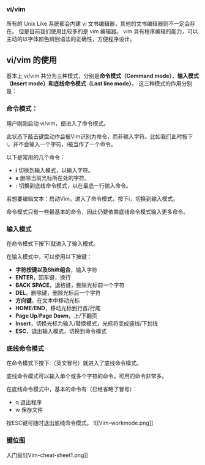 # 

### vi/vim
所有的 Unix Like 系统都会内建 vi 文书编辑器，其他的文书编辑器则不一定会存在。
但是目前我们使用比较多的是 vim 编辑器。
vim 具有程序编辑的能力，可以主动的以字体颜色辨别语法的正确性，方便程序设计。

## vi/vim 的使用

基本上 vi/vim 共分为三种模式，分别是**命令模式（Command mode）**，**输入模式（Insert mode）**和**底线命令模式（Last line mode）**。 这三种模式的作用分别是：

### 命令模式：

用户刚刚启动 vi/vim，便进入了命令模式。

此状态下敲击键盘动作会被Vim识别为命令，而非输入字符。比如我们此时按下i，并不会输入一个字符，i被当作了一个命令。

以下是常用的几个命令：

-   **i** 切换到输入模式，以输入字符。
-   **x** 删除当前光标所在处的字符。
-   **:** 切换到底线命令模式，以在最底一行输入命令。

若想要编辑文本：启动Vim，进入了命令模式，按下i，切换到输入模式。

命令模式只有一些最基本的命令，因此仍要依靠底线命令模式输入更多命令。

### 输入模式

在命令模式下按下i就进入了输入模式。

在输入模式中，可以使用以下按键：

-   **字符按键以及Shift组合**，输入字符
-   **ENTER**，回车键，换行
-   **BACK SPACE**，退格键，删除光标前一个字符
-   **DEL**，删除键，删除光标后一个字符
-   **方向键**，在文本中移动光标
-   **HOME**/**END**，移动光标到行首/行尾
-   **Page Up**/**Page Down**，上/下翻页
-   **Insert**，切换光标为输入/替换模式，光标将变成竖线/下划线
-   **ESC**，退出输入模式，切换到命令模式

### 底线命令模式

在命令模式下按下:（英文冒号）就进入了底线命令模式。

底线命令模式可以输入单个或多个字符的命令，可用的命令非常多。

在底线命令模式中，基本的命令有（已经省略了冒号）：

-   q 退出程序
-   w 保存文件

按ESC键可随时退出底线命令模式。
![[Vim-workmode.png]]

### 键位图
入门级![[Vim-cheat-sheet1.png]]
